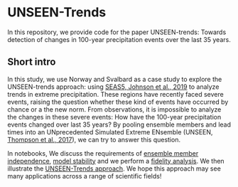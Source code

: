 # UNSEEN-Trends
In this repository, we provide code for the paper UNSEEN-trends: Towards detection of changes in 100-year precipitation events over the last 35 years.


## Short intro
In this study, we use Norway and Svalbard as a case study to explore the UNSEEN-trends approach: using [SEAS5, Johnson et al., 2019](https://www.geosci-model-dev.net/12/1087/2019/gmd-12-1087-2019.pdf) to analyze trends in extreme precipitation. These regions have recently faced severe events, raising the question whether these kind of events have occurred by chance or a the new norm. From observations, it is impossible to analyze the changes in these severe events: How have the 100-year precipitation events changed over last 35 years? By pooling ensemble members and lead times into an UNprecedented Simulated Extreme ENsemble (UNSEEN, [Thompson et al., 2017](https://www.nature.com/articles/s41467-017-00275-3)), we can try to answer this question. 

In notebooks, We discuss the requirements of [ensemble member independence](Notebooks/Independence.md), [model stability](Notebooks/Model_stability.md) and we perform a [fidelity analysis](Notebooks/Predictive_skill.md). We then illustrate the [UNSEEN-Trends approach](Notebooks/Predictive_skill.md). We hope this approach may see many applications across a range of scientific fields!
